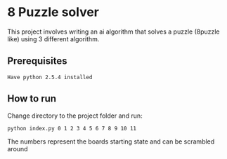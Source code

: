 # 8 Puzzle solver
This project involves writing an ai algorithm that solves a puzzle (8puzzle like) using 3 different algorithm.

## Prerequisites
```
Have python 2.5.4 installed
```

## How to run

Change directory to the project folder and run:

```
python index.py 0 1 2 3 4 5 6 7 8 9 10 11
```
The numbers represent the boards starting state and can be scrambled around

